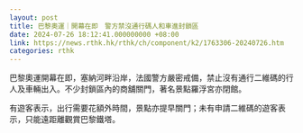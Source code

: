 ```yaml
---
layout: post
title: 巴黎奧運｜開幕在即　警方禁沒通行碼人和車進封鎖區
date: 2024-07-26 18:12:41.000000000 +08:00
link: https://news.rthk.hk/rthk/ch/component/k2/1763306-20240726.htm
categories: rthk
---
```


巴黎奧運開幕在即，塞納河畔沿岸，法國警方嚴密戒備，禁止沒有通行二維碼的行人及車輛出入。不少封鎖區內的商舖關門，著名景點羅浮宮亦閉館。

有遊客表示，出行需要花額外時間，景點亦提早關門；未有申請二維碼的遊客表示，只能遠距離觀賞巴黎鐵塔。
